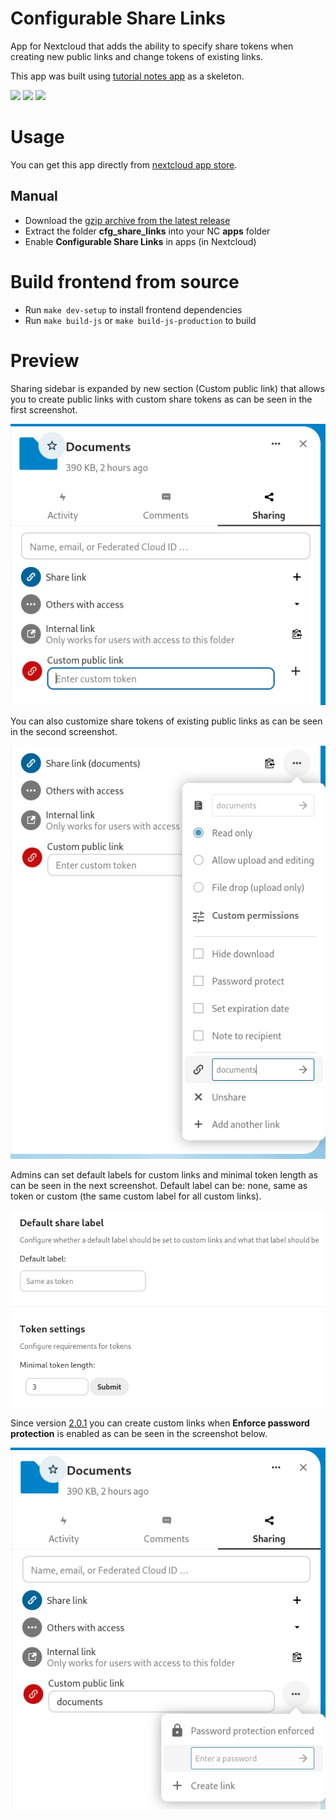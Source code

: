 # Configurable Share Links

App for Nextcloud that adds the ability to specify share tokens when creating new public links and change tokens of existing links.

This app was built using [tutorial notes app](https://github.com/nextcloud/app-tutorial) as a skeleton.

[<img src="https://img.shields.io/github/downloads/jimmyl0l3c/cfg_share_links/total?color=blue&style=flat-square">](https://github.com/jimmyl0l3c/cfg_share_links/releases)
[<img src="https://img.shields.io/github/v/release/jimmyl0l3c/cfg_share_links?color=c7ee00&style=flat-square">](https://github.com/jimmyl0l3c/cfg_share_links/releases/latest)
[<img src="https://img.shields.io/github/release-date/jimmyl0l3c/cfg_share_links?color=c7ee00&style=flat-square">](https://github.com/jimmyl0l3c/cfg_share_links/releases/latest)

# Usage

You can get this app directly from [nextcloud app store](https://apps.nextcloud.com/apps/cfg_share_links).

## Manual

- Download the [gzip archive from the latest release](https://github.com/jimmyl0l3c/cfg_share_links/releases/latest/download/cfg_share_links.tar.gz)
- Extract the folder **cfg_share_links** into your NC **apps** folder
- Enable **Configurable Share Links** in apps (in Nextcloud)

# Build frontend from source

- Run `make dev-setup` to install frontend dependencies
- Run `make build-js` or `make build-js-production` to build

# Preview

Sharing sidebar is expanded by new section (Custom public link) that allows you to create public links with custom share tokens as can be seen in the first screenshot.

![Sidebar preview](screens/nc02.png "Sidebar preview")

You can also customize share tokens of existing public links as can be seen in the second screenshot.

![Sidebar preview](screens/nc03.png "Sidebar preview")

Admins can set default labels for custom links and minimal token length as can be seen in the next screenshot.
Default label can be: none, same as token or custom (the same custom label for all custom links).

![Admin settings preview](screens/nc01.png "Admin settings preview")

Since version [2.0.1](https://github.com/jimmyl0l3c/cfg_share_links/releases/tag/v2.0.1) you can create custom links when **Enforce password protection** is enabled as can be seen in the screenshot below.

![Sidebar with enforce password preview](screens/nc04.png "Sidebar with enforce password preview")
